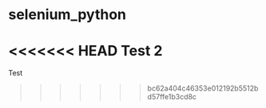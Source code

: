 # selenium_python
<<<<<<< HEAD
Test 2
=======
Test
>>>>>>> bc62a404c46353e012192b5512bd57ffe1b3cd8c
